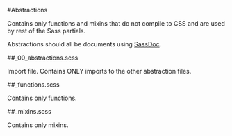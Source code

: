 #Abstractions

Contains only functions and mixins that do not compile to CSS and are used by 
rest of the Sass partials.

Abstractions should all be documents using [SassDoc](http://sassdoc.com/).

##_00_abstractions.scss

Import file. Contains ONLY imports to the other abstraction files.

##_functions.scss

Contains only functions.

##_mixins.scss

Contains only mixins.
